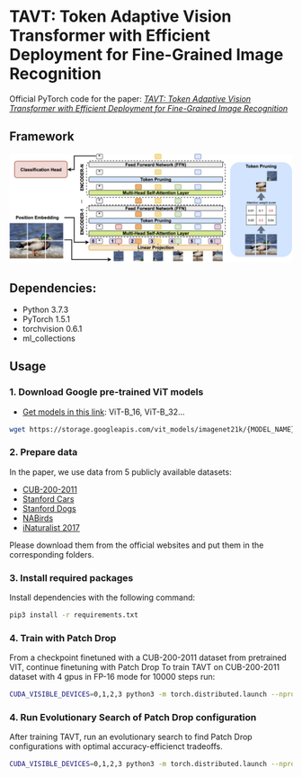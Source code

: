 # TAVT: Token Adaptive Vision Transformer with Efficient Deployment for Fine-Grained Image Recognition

Official PyTorch code for the paper:  [*TAVT: Token Adaptive Vision Transformer with Efficient Deployment for Fine-Grained Image Recognition*](https://arxiv.org/abs/2103.07976)  


## Framework

![](./TAVT.png)

## Dependencies:
+ Python 3.7.3
+ PyTorch 1.5.1
+ torchvision 0.6.1
+ ml_collections

## Usage
### 1. Download Google pre-trained ViT models

* [Get models in this link](https://console.cloud.google.com/storage/vit_models/): ViT-B_16, ViT-B_32...
```bash
wget https://storage.googleapis.com/vit_models/imagenet21k/{MODEL_NAME}.npz
```

### 2. Prepare data

In the paper, we use data from 5 publicly available datasets:

+ [CUB-200-2011](http://www.vision.caltech.edu/visipedia/CUB-200-2011.html)
+ [Stanford Cars](https://ai.stanford.edu/~jkrause/cars/car_dataset.html)
+ [Stanford Dogs](http://vision.stanford.edu/aditya86/ImageNetDogs/)
+ [NABirds](http://dl.allaboutbirds.org/nabirds)
+ [iNaturalist 2017](https://github.com/visipedia/inat_comp/tree/master/2017)

Please download them from the official websites and put them in the corresponding folders.

### 3. Install required packages

Install dependencies with the following command:

```bash
pip3 install -r requirements.txt
```

### 4. Train with Patch Drop

From a checkpoint finetuned with a CUB-200-2011 dataset from pretrained VIT, continue finetuning with Patch Drop
To train TAVT on CUB-200-2011 dataset with 4 gpus in FP-16 mode for 10000 steps run:

```bash
CUDA_VISIBLE_DEVICES=0,1,2,3 python3 -m torch.distributed.launch --nproc_per_node=4 train.py --dataset CUB_200_2011 --num_steps 10000 --fp16 --name CUB_VIT_adaptive --pretrained_model ./output/CUB_VIT_baseline_checkpoint.bin --do_distil
```

### 4. Run Evolutionary Search of Patch Drop configuration

After training TAVT, run an evolutionary search to find Patch Drop configurations with optimal accuracy-efficienct tradeoffs.
```bash
CUDA_VISIBLE_DEVICES=0,1,2,3 python3 -m torch.distributed.launch --nproc_per_node=4 train.py --dataset CUB_200_2011 --fp16 --name CUB_VIT_adaptive --do_search --max_seq_length 785 --pretrained_model ./output/CUB_VIT_adaptive_checkpoint.bin --eval_batch_size 16
```


